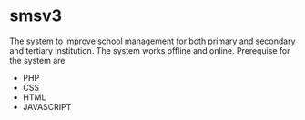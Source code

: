 # smsv3
The system to improve school management for both primary and secondary and tertiary institution.
The system works offline and online.
Prerequise for the system are 
- PHP
- CSS
- HTML
- JAVASCRIPT
